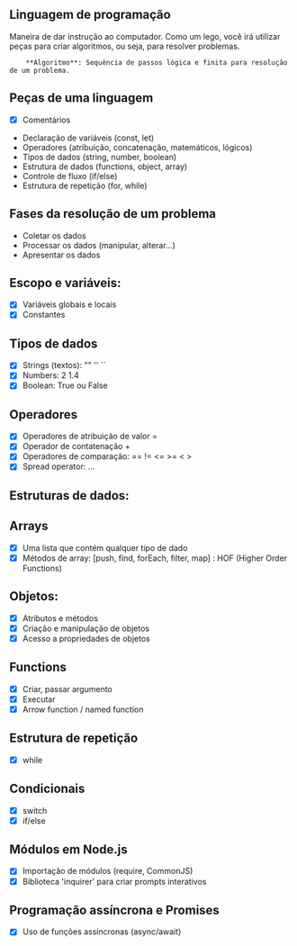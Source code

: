 ## Linguagem de programação

Maneira de dar instrução ao computador.
Como um lego, você irá utilizar peças para criar algoritmos, ou seja, para resolver problemas.

        **Algoritmo**: Sequência de passos lógica e finita para resolução de um problema.

## Peças de uma linguagem

- [x] Comentários
- Declaração de variáveis (const, let)
- Operadores (atribuição, concatenação, matemáticos, lógicos)
- Tipos de dados (string, number, boolean)
- Estrutura de dados (functions, object, array)
- Controle de fluxo (if/else)
- Estrutura de repetição (for, while)

## Fases da resolução de um problema

- Coletar os dados
- Processar os dados (manipular, alterar...)
- Apresentar os dados

## Escopo e variáveis:

- [x] Variáveis globais e locais
- [x] Constantes

## Tipos de dados

- [x] Strings (textos): "" '' ``
- [x] Numbers: 2 1.4
- [x] Boolean: True ou False

## Operadores

- [x] Operadores de atribuição de valor =
- [x] Operador de contatenação +
- [x] Operadores de comparação: == != <= >= < >
- [x] Spread operator: ...

## Estruturas de dados:

## Arrays

- [x] Uma lista que contém qualquer tipo de dado
- [x] Métodos de array: [push, find, forEach, filter, map] : HOF (Higher Order Functions)

## Objetos:
- [x] Atributos e métodos
- [x] Criação e manipulação de objetos
- [x] Acesso a propriedades de objetos

## Functions

- [x] Criar, passar argumento
- [x] Executar
- [x] Arrow function / named function

## Estrutura de repetição

- [x] while

## Condicionais

- [x] switch
- [x] if/else

## Módulos em Node.js

- [x] Importação de módulos (require, CommonJS)
- [x] Biblioteca 'inquirer' para criar prompts interativos

## Programação assíncrona e Promises

- [x] Uso de funções assíncronas (async/await)